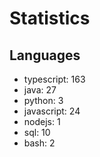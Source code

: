 # Statistics
## Languages
- typescript: 163
- java: 27
- python: 3
- javascript: 24
- nodejs: 1
- sql: 10
- bash: 2

